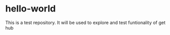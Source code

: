 # hello-world
This is a test repository.  It will be used to explore and test funtionality of get hub

